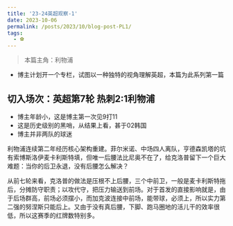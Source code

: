 ```yaml
---
title: '23-24英超观察-1'
date: 2023-10-06
permalink: /posts/2023/10/blog-post-PL1/
tags:
  - ⚽️
---
```


> 本篇主角：利物浦

- 博主计划开一个专栏，试图以一种独特的视角理解英超，本篇为此系列第一篇

切入场次：英超第7轮 热刺2:1利物浦
---

- 博主年龄小，这是博主第一次见9打11
- 这是历史级别的黑哨，从结果上看，甚于02韩国
- 博主并非两队的球迷

利物浦连续第二年经历核心架构重建。菲尔米诺、中场四人离队，亨德森凯塔的坑有索博斯洛伊麦卡利斯特填，但唯一后腰法比尼奥不在了，给克洛普留下一个巨大难题：当你的后卫永退，没有后腰怎么解决？

从前七轮来看，克洛普的做法是压根不上后腰，三个中前卫，一般是麦卡利斯特拖后，分摊防守职责；以攻代守，把压力输送到前场。对于首发的直接影响就是，由于后场群高，前场必须摆小，而加克波连接中前场，能带球，必须上，所以实力第二强的努涅斯只能后上。又由于没有真后腰，下脚、跑马圈地的活儿干的效率很低，所以这赛季的红牌数特别多。